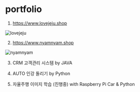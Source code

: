 # portfolio

1. https://www.lovejeju.shop

![lovejeju](https://user-images.githubusercontent.com/85912460/126598877-16900526-eb36-435a-8155-52f52a660bcc.jpg)

2. https://www.nyamnyam.shop

![nyamnyam](https://user-images.githubusercontent.com/85912460/126598964-5a165600-f7d6-4e6e-a4f6-a62a9fca7ed6.jpg)

3. CRM 고객관리 시스템 by JAVA


4. AUTO 인강 돌리기 by Python


5. 자율주행 이미지 학습 (진행중) with Raspberry Pi Car & Python
